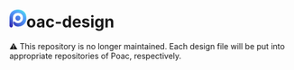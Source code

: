 # <img src="https://raw.githubusercontent.com/ken-matsui/poac-design/main/images/icon.svg" alt="icon" width=30px>oac-design

:warning: This repository is no longer maintained. Each design file will be put into appropriate repositories of Poac, respectively.

